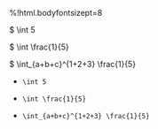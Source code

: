 
%!html.bodyfontsizept=8

$ \int 5

$ \int \frac{1}{5}

$ \int_{a+b+c}^{1+2+3} \frac{1}{5}

- `` \int 5 ``

- `` \int \frac{1}{5} ``

- `` \int_{a+b+c}^{1+2+3} \frac{1}{5} ``


